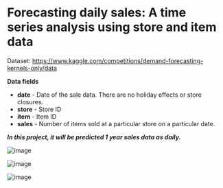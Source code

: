 # Forecasting daily sales: A time series analysis using store and item data

Dataset: https://www.kaggle.com/competitions/demand-forecasting-kernels-only/data

**Data fields**

- **date** - Date of the sale data. There are no holiday effects or store closures.
- **store** - Store ID
- **item** - Item ID
- **sales** - Number of items sold at a particular store on a particular date.


***In this project, it will be predicted 1 year sales data as daily.***

![image](https://user-images.githubusercontent.com/106476037/199569093-4e5ed233-f452-45df-8f38-562101369246.png)

![image](https://user-images.githubusercontent.com/106476037/199569226-883c7e17-b7f8-45f5-abe8-6eedfff1da4c.png)

![image](https://user-images.githubusercontent.com/106476037/199569324-14275a0a-8478-4f2e-bb69-de42d08861cd.png)
